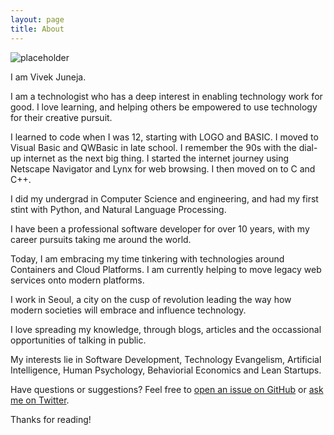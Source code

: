```yaml
---
layout: page
title: About
---
```


![placeholder](https://avatars0.githubusercontent.com/u/122003?v=3&s=460
 "Profile photo")

<p class="message">
 I am Vivek Juneja.
</p>

<p class="message">
  I am a technologist who has a deep interest in enabling technology work for good. I love learning, and helping others be empowered to use technology for their creative pursuit. 

</p>
<p class="message">
  I learned to code when I was 12, starting with LOGO and BASIC. I moved to Visual Basic and QWBasic in late school. I remember the 90s with the dial-up internet as the next big thing. I started the internet journey using Netscape Navigator and Lynx for web browsing. I then moved on to C and C++. 
</p>
<p class="message">
  I did my undergrad in Computer Science and engineering, and had my first stint with Python, and Natural Language Processing. 

  I have been a professional software developer for over 10 years, with my career pursuits taking me around the world. 
</p>
<p class="message">

  Today, I am embracing my time tinkering with technologies around Containers and Cloud Platforms. I am currently helping to move legacy web services onto modern platforms. 

  I work in Seoul, a city on the cusp of revolution leading the way how modern societies will embrace and influence technology. 

</p>
<p class="message">
  I love spreading my knowledge, through blogs, articles and the occassional opportunities of talking in public. 

  My interests lie in Software Development, Technology Evangelism, Artificial Intelligence, Human Psychology, Behaviorial Economics and Lean Startups.
</p>


Have questions or suggestions? Feel free to [open an issue on GitHub](https://github.com/vivekjuneja/vivekjuneja.github.io/issues/new) or [ask me on Twitter](https://twitter.com/vivekjuneja).

Thanks for reading!
